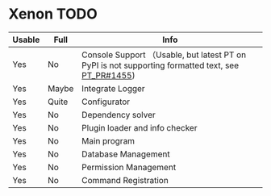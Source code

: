 # Xenon TODO

| Usable | Full | Info                                                         |
| ------ | ---- | ------------------------------------------------------------ |
| Yes    | No   | Console Support （Usable, but latest PT on PyPI is not supporting formatted text, see [PT_PR#1455](https://github.com/prompt-toolkit/python-prompt-toolkit/pull/1455)) |
| Yes    | Maybe   | Integrate Logger                                             |
| Yes    | Quite   | Configurator                                                 |
| Yes     | No   | Dependency solver                                            |
| Yes     | No   | Plugin loader and info checker                               |
| Yes     | No   | Main program 
| Yes     | No   | Database Management                                          |
| Yes     | No   | Permission Management                                        |
| Yes     | No   | Command Registration                                         |

